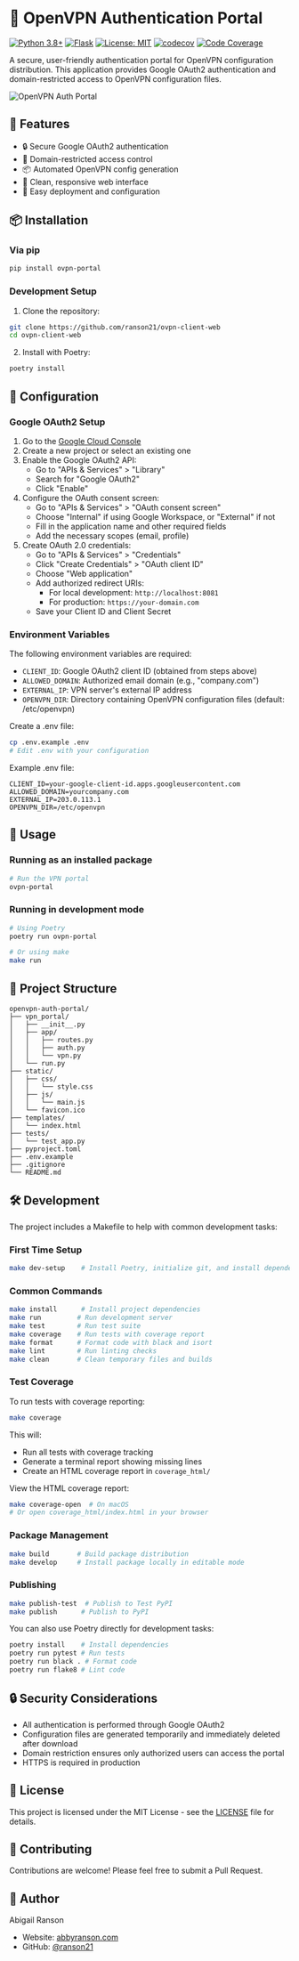 # 🔐 OpenVPN Authentication Portal

[![Python 3.8+](https://img.shields.io/badge/python-3.8+-blue.svg)](https://www.python.org/downloads/) [![Flask](https://img.shields.io/badge/flask-2.0+-green.svg)](https://flask.palletsprojects.com/) [![License: MIT](https://img.shields.io/badge/License-MIT-yellow.svg)](https://opensource.org/licenses/MIT) [![codecov](https://codecov.io/gh/ranson21/ovpn-portal/branch/main/graph/badge.svg)](https://codecov.io/gh/ranson21/ovpn-portal) [![Code Coverage](https://img.shields.io/badge/coverage-90%25-brightgreen.svg)](https://codecov.io/gh/ranson21/ovpn-portal)

A secure, user-friendly authentication portal for OpenVPN configuration distribution. This application provides Google OAuth2 authentication and domain-restricted access to OpenVPN configuration files.

![OpenVPN Auth Portal](docs/images/portal-preview.png)

## 🌟 Features

- 🔒 Secure Google OAuth2 authentication
- 👥 Domain-restricted access control
- 📦 Automated OpenVPN config generation
- 🎨 Clean, responsive web interface
- 🚀 Easy deployment and configuration

## 📦 Installation

### Via pip

```bash
pip install ovpn-portal
```

### Development Setup

1. Clone the repository:
```bash
git clone https://github.com/ranson21/ovpn-client-web
cd ovpn-client-web
```

2. Install with Poetry:
```bash
poetry install
```

## 🔧 Configuration

### Google OAuth2 Setup

1. Go to the [Google Cloud Console](https://console.cloud.google.com/)
2. Create a new project or select an existing one
3. Enable the Google OAuth2 API:
   - Go to "APIs & Services" > "Library"
   - Search for "Google OAuth2"
   - Click "Enable"
4. Configure the OAuth consent screen:
   - Go to "APIs & Services" > "OAuth consent screen"
   - Choose "Internal" if using Google Workspace, or "External" if not
   - Fill in the application name and other required fields
   - Add the necessary scopes (email, profile)
5. Create OAuth 2.0 credentials:
   - Go to "APIs & Services" > "Credentials"
   - Click "Create Credentials" > "OAuth client ID"
   - Choose "Web application"
   - Add authorized redirect URIs:
     - For local development: `http://localhost:8081`
     - For production: `https://your-domain.com`
   - Save your Client ID and Client Secret

### Environment Variables

The following environment variables are required:

- `CLIENT_ID`: Google OAuth2 client ID (obtained from steps above)
- `ALLOWED_DOMAIN`: Authorized email domain (e.g., "company.com")
- `EXTERNAL_IP`: VPN server's external IP address
- `OPENVPN_DIR`: Directory containing OpenVPN configuration files (default: /etc/openvpn)

Create a .env file:
```bash
cp .env.example .env
# Edit .env with your configuration
```

Example .env file:
```
CLIENT_ID=your-google-client-id.apps.googleusercontent.com
ALLOWED_DOMAIN=yourcompany.com
EXTERNAL_IP=203.0.113.1
OPENVPN_DIR=/etc/openvpn
```

## 🚀 Usage

### Running as an installed package

```bash
# Run the VPN portal
ovpn-portal
```

### Running in development mode

```bash
# Using Poetry
poetry run ovpn-portal

# Or using make
make run
```

## 📁 Project Structure

```
openvpn-auth-portal/
├── vpn_portal/
│   ├── __init__.py
│   ├── app/
│   │   ├── routes.py
│   │   ├── auth.py
│   │   └── vpn.py
│   └── run.py
├── static/
│   ├── css/
│   │   └── style.css
│   ├── js/
│   │   └── main.js
│   └── favicon.ico
├── templates/
│   └── index.html
├── tests/
│   └── test_app.py
├── pyproject.toml
├── .env.example
├── .gitignore
└── README.md
```

## 🛠️ Development

The project includes a Makefile to help with common development tasks:

### First Time Setup
```bash
make dev-setup    # Install Poetry, initialize git, and install dependencies
```

### Common Commands
```bash
make install      # Install project dependencies
make run         # Run development server
make test        # Run test suite
make coverage    # Run tests with coverage report
make format      # Format code with black and isort
make lint        # Run linting checks
make clean       # Clean temporary files and builds
```

### Test Coverage

To run tests with coverage reporting:
```bash
make coverage
```

This will:
- Run all tests with coverage tracking
- Generate a terminal report showing missing lines
- Create an HTML coverage report in `coverage_html/`

View the HTML coverage report:
```bash
make coverage-open  # On macOS
# Or open coverage_html/index.html in your browser
```

### Package Management
```bash
make build       # Build package distribution
make develop     # Install package locally in editable mode
```

### Publishing
```bash
make publish-test  # Publish to Test PyPI
make publish      # Publish to PyPI
```

You can also use Poetry directly for development tasks:
```bash
poetry install    # Install dependencies
poetry run pytest # Run tests
poetry run black . # Format code
poetry run flake8 # Lint code
```

## 🔒 Security Considerations

- All authentication is performed through Google OAuth2
- Configuration files are generated temporarily and immediately deleted after download
- Domain restriction ensures only authorized users can access the portal
- HTTPS is required in production

## 📄 License

This project is licensed under the MIT License - see the [LICENSE](LICENSE) file for details.

## 🤝 Contributing

Contributions are welcome! Please feel free to submit a Pull Request.

## 👤 Author

Abigail Ranson
- Website: [abbyranson.com](https://abbyranson.com)
- GitHub: [@ranson21](https://github.com/ranson21)
